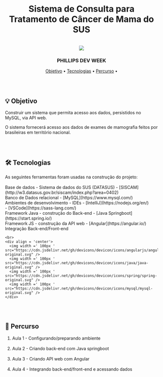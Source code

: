 
<div align = "center">
    <h1> Sistema de Consulta para Tratamento de Câncer de Mama do SUS </h1>
</div>
<br>

<div align = 'center'>
   <img src= 'http://www.pedroeduardo.com.br/img-github/logo-philis.png' >
</div>

<h3 align = "center">
  PHILLIPS DEV WEEK
</h3>

<p align="center">
 <a href="#objetivo">Objetivo</a> •
 <a href="#tecnologias">Tecnologias</a> •
 <a href="#percurso">Percurso</a> •
</p>

<br>
<br>

<div id="objetivo">
<h2> 💡 Objetivo </h2>
Construir um sistema que permita acesso aos dados, persistidos no MySQL, via API web. 

O sistema fornecerá acesso aos dados de exames de mamografia feitos por brasileiras em território nacional.
</div>
<br>
<br>

<div id="tecnologias">
<h2> 🛠 Tecnologias </h2>
As seguintes ferramentas foram usadas na construção do projeto:<br><br>
    <bold> Base de dados - Sistema de dados do SUS (DATASUS) </bold>
    - [SISCAM](http://w3.datasus.gov.br/siscam/index.php?area=0402)<br>
    <bold> Banco de Dados relacional </bold>
    - [MySQL](https://www.mysql.com/) <br>
    <bold> Ambientes de desenvolvimento - IDEs </bold>
    - [IntelliJ](https://nodejs.org/en/)<br>
    - [VSCode](https://sass-lang.com/)<br>
    <bold> Framework Java - construção do Back-end </bold>
    - [Java Springboot](https://start.spring.io/)<br>
    <bold> Framework JS - construção da API web </bold>
    - [Angular](https://angular.io/)<br>
    <bold> Integração Back-end/Front-end </bold>
    
    <br>
    <div align = 'center'>
      <img width =' 100px ' src="https://cdn.jsdelivr.net/gh/devicons/devicon/icons/angularjs/angularjs-original.svg" />
      <img width =' 100px ' src="https://cdn.jsdelivr.net/gh/devicons/devicon/icons/java/java-original.svg" />
      <img width =' 100px ' src="https://cdn.jsdelivr.net/gh/devicons/devicon/icons/spring/spring-original.svg" />
      <img width =' 100px ' src="https://cdn.jsdelivr.net/gh/devicons/devicon/icons/mysql/mysql-original.svg" />
    </div>
</div>
<br>
<br>

<div id="percurso">
<h2> 🔎 Percurso </h2>

<ol>
    <li>Aula 1 - Configurando/preparando ambiente</li>
    <br>
    <li>Aula 2 - Criando back-end com Java springboot</li>
    <br>
    <li>Aula 3 - Criando API web com Angular</li>
    <br>
    <li>Aula 4 - Integrando back-end/front-end e acessando dados</li> 
</ol>
</div>
<br>
<br>
